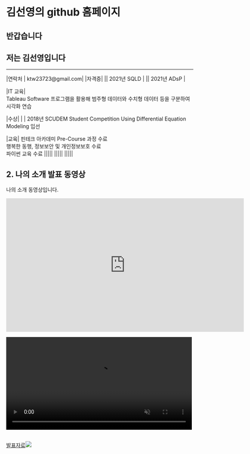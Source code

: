 # 김선영의 github 홈페이지
## 반갑습니다 <br>
## 저는 김선영입니다 <br>
<hr>
|연락처 | ktw23723@gmail.com|
|자격증| 
|| 2021년 SQLD |
|| 2021년 ADsP |

|IT 교육|  
Tableau Software 프로그램을 활용해 범주형 데이터와 수치형 데이터 등을 구분하여 시각화 연습  <br>

|수상|
| | 2018년 SCUDEM Student Competition Using Differential Equation Modeling 입선


|교육|
핀테크 아카데미 Pre-Course 과정 수료  <br>
행복한 동행, 정보보안 및 개인정보보호 수료  <br>
파이썬 교육 수료
|||||
|||||
|||||      



## 2. 나의 소개 발표 동영상
나의 소개 동영상입니다.
<iframe id="ytplayer" type="text/html" width="640" height="360" src="https://www.youtube.com/embed/reOGfxYJre0" frameborder="0"></iframe>

<video width="500" src="gmkopo.mp4" autoplay controls loop muted></video><br><br>

 
[발표자료<img src="ppt.JPG"/>](/project.pptx)<br>
